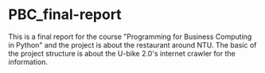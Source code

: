 # PBC_final-report

This is a final report for the course "Programming for Business Computing in Python" and the project is about the restaurant around NTU.
The basic of the project structure is about the U-bike 2.0's internet crawler for the information.
